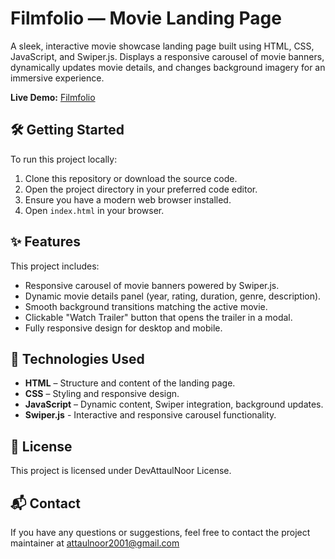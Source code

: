 # Filmfolio — Movie Landing Page

A sleek, interactive movie showcase landing page built using HTML, CSS, JavaScript, and Swiper.js.
Displays a responsive carousel of movie banners, dynamically updates movie details, and changes background imagery for an immersive experience.

**Live Demo:** [Filmfolio](https://devattaulnoor.github.io/Filmfolio/)

## 🛠 Getting Started

To run this project locally:

1. Clone this repository or download the source code.
2. Open the project directory in your preferred code editor.
3. Ensure you have a modern web browser installed.
4. Open `index.html` in your browser.

## ✨ Features

This project includes:

- Responsive carousel of movie banners powered by Swiper.js.
- Dynamic movie details panel (year, rating, duration, genre, description).
- Smooth background transitions matching the active movie.
- Clickable "Watch Trailer" button that opens the trailer in a modal.
- Fully responsive design for desktop and mobile.

## 🧰 Technologies Used

- **HTML** – Structure and content of the landing page.
- **CSS** – Styling and responsive design.
- **JavaScript** – Dynamic content, Swiper integration, background updates.
- **Swiper.js** - Interactive and responsive carousel functionality.

## 📄 License

This project is licensed under DevAttaulNoor License.

## 📬 Contact

If you have any questions or suggestions, feel free to contact the project maintainer at attaulnoor2001@gmail.com
